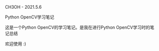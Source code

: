 CH3OH - 2021.5.6  

Python OpenCV学习笔记  

这是一个Python OpenCV的学习笔记。是我在进行Python OpenCV学习时的笔记总结  

欢迎使用 :)
